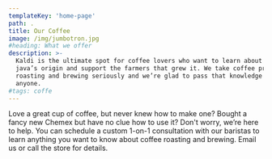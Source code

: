 ```yaml
---
templateKey: 'home-page'
path: .
title: Our Coffee
image: /img/jumbotron.jpg
#heading: What we offer
description: >-
  Kaldi is the ultimate spot for coffee lovers who want to learn about their
  java’s origin and support the farmers that grew it. We take coffee production,
  roasting and brewing seriously and we’re glad to pass that knowledge to
  anyone.
#tags: coffe
---
```

Love a great cup of coffee, but never knew how to make one? Bought a
fancy new Chemex but have no clue how to use it? Don't worry, we’re here
to help. You can schedule a custom 1-on-1 consultation with our baristas
to learn anything you want to know about coffee roasting and brewing.
Email us or call the store for details.
